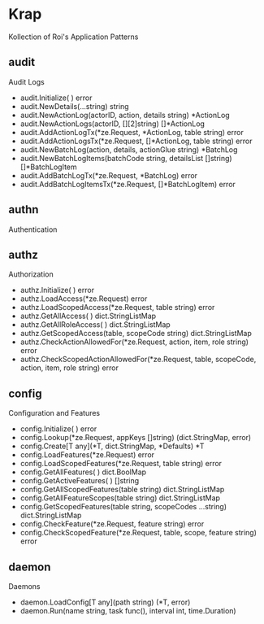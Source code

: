 # Krap
Kollection of Roi's Application Patterns

## audit 
Audit Logs

* audit.Initialize( ) error
* audit.NewDetails(...string) string 
* audit.NewActionLog(actorID, action, details string) *ActionLog
* audit.NewActionLogs(actorID, [][2]string) []*ActionLog 
* audit.AddActionLogTx(*ze.Request, *ActionLog, table string) error 
* audit.AddActionLogsTx(*ze.Request, []*ActionLog, table string) error
* audit.NewBatchLog(action, details, actionGlue string) *BatchLog 
* audit.NewBatchLogItems(batchCode string, detailsList []string) []*BatchLogItem
* audit.AddBatchLogTx(*ze.Request, *BatchLog) error 
* audit.AddBatchLogItemsTx(*ze.Request, []*BatchLogItem) error

## authn
Authentication

## authz
Authorization

* authz.Initialize( ) error 
* authz.LoadAccess(*ze.Request) error 
* authz.LoadScopedAccess(*ze.Request, table string) error 
* authz.GetAllAccess( ) dict.StringListMap 
* authz.GetAllRoleAccess( ) dict.StringListMap 
* authz.GetScopedAccess(table, scopeCode string) dict.StringListMap
* authz.CheckActionAllowedFor(*ze.Request, action, item, role string) error 
* authz.CheckScopedActionAllowedFor(*ze.Request, table, scopeCode, action, item, role string) error

## config 
Configuration and Features

* config.Initialize( ) error
* config.Lookup(*ze.Request, appKeys []string) (dict.StringMap, error)
* config.Create[T any](*T, dict.StringMap, *Defaults) *T
* config.LoadFeatures(*ze.Request) error 
* config.LoadScopedFeatures(*ze.Request, table string) error 
* config.GetAllFeatures( ) dict.BoolMap 
* config.GetActiveFeatures( ) []string 
* config.GetAllScopedFeatures(table string) dict.StringListMap 
* config.GetAllFeatureScopes(table string) dict.StringListMap
* config.GetScopedFeatures(table string, scopeCodes ...string) dict.StringListMap
* config.CheckFeature(*ze.Request, feature string) error 
* config.CheckScopedFeature(*ze.Request, table, scope, feature string) error

## daemon
Daemons

* daemon.LoadConfig[T any](path string) (*T, error)
* daemon.Run(name string, task func(), interval int, time.Duration)